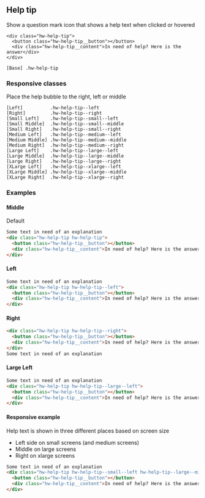 ## Help tip

Show a question mark icon that shows a help text when clicked or hovered



```code
<div class="hw-help-tip">
  <button class="hw-help-tip__button"></button>
  <div class="hw-help-tip__content">In need of help? Here is the answer</div>
</div>
```


```code
[Base] .hw-help-tip
```

### Responsive classes
Place the help bubble to the right, left or middle
```code
[Left]          .hw-help-tip--left
[Right]         .hw-help-tip--right
[Small Left]    .hw-help-tip--small--left
[Small Middle]  .hw-help-tip--small--middle
[Small Right]   .hw-help-tip--small--right
[Medium Left]   .hw-help-tip--medium--left
[Medium Middle] .hw-help-tip--medium--middle
[Medium Right]  .hw-help-tip--medium--right
[Large Left]    .hw-help-tip--large--left
[Large Middle]  .hw-help-tip--large--middle
[Large Right]   .hw-help-tip--large--right
[XLarge Left]   .hw-help-tip--xlarge--left
[XLarge Middle] .hw-help-tip--xlarge--middle
[XLarge Right]  .hw-help-tip--xlarge--right
```


### Examples

#### Middle
Default
```html
Some text in need of an explanation
<div class="hw-help-tip hw-help-tip">
  <button class="hw-help-tip__button"></button>
  <div class="hw-help-tip__content">In need of help? Here is the answer. Some more lines for this one I think</div>
</div>
```

#### Left

```html
Some text in need of an explanation
<div class="hw-help-tip hw-help-tip--left">
  <button class="hw-help-tip__button"></button>
  <div class="hw-help-tip__content">In need of help? Here is the answer</div>
</div>
```


#### Right

```html
<div class="hw-help-tip hw-help-tip--right">
  <button class="hw-help-tip__button"></button>
  <div class="hw-help-tip__content">In need of help? Here is the answer</div>
</div>
Some text in need of an explanation
```


#### Large Left

```html
Some text in need of an explanation
<div class="hw-help-tip hw-help-tip--large--left">
  <button class="hw-help-tip__button"></button>
  <div class="hw-help-tip__content">In need of help? Here is the answer</div>
</div>
```

#### Responsive example
Help text is shown in three different places based on screen size
- Left side on small screens (and medium screens)
- Middle on large screens
- Right on xlarge screens

```html
Some text in need of an explanation
<div class="hw-help-tip hw-help-tip--small--left hw-help-tip--large--middle hw-help-tip--xlarge--right">
  <button class="hw-help-tip__button"></button>
  <div class="hw-help-tip__content">In need of help? Here is the answer</div>
</div>
```

